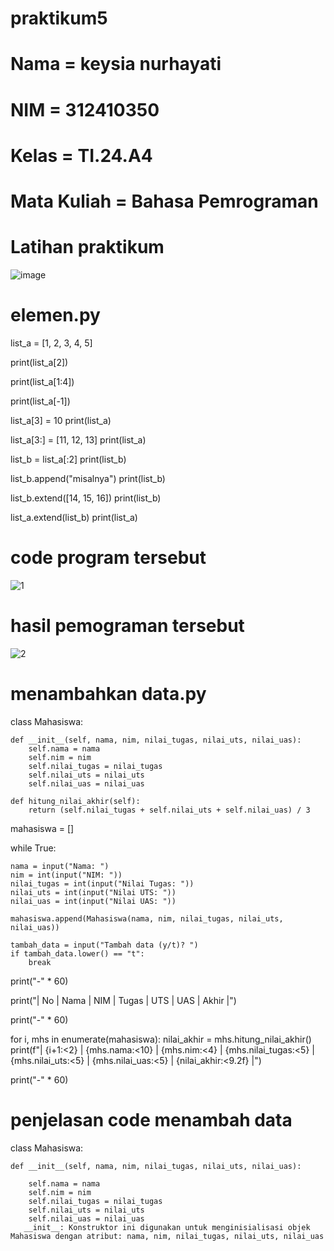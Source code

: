 # praktikum5
# Nama = keysia nurhayati
# NIM = 312410350
# Kelas = TI.24.A4
# Mata Kuliah = Bahasa Pemrograman
# Latihan praktikum
![image](https://github.com/user-attachments/assets/6fcf2854-f35c-466f-ba8d-436e91821539)
# elemen.py
list_a = [1, 2, 3, 4, 5]

print(list_a[2])

print(list_a[1:4])

print(list_a[-1])

list_a[3] = 10
print(list_a)

list_a[3:] = [11, 12, 13]
print(list_a)

list_b = list_a[:2]
print(list_b)

list_b.append("misalnya")
print(list_b)

list_b.extend([14, 15, 16])
print(list_b)

list_a.extend(list_b)
print(list_a)
# code program tersebut
![1](https://github.com/user-attachments/assets/c69b9b21-71a2-400f-b25f-04d401587cc8)
# hasil pemograman tersebut
![2](https://github.com/user-attachments/assets/0902539d-cc80-4971-b8f3-ab4b7430abf3)
# menambahkan data.py
class Mahasiswa:

    def __init__(self, nama, nim, nilai_tugas, nilai_uts, nilai_uas):
        self.nama = nama
        self.nim = nim
        self.nilai_tugas = nilai_tugas
        self.nilai_uts = nilai_uts
        self.nilai_uas = nilai_uas

    def hitung_nilai_akhir(self):
        return (self.nilai_tugas + self.nilai_uts + self.nilai_uas) / 3

mahasiswa = []

while True:

    nama = input("Nama: ")
    nim = int(input("NIM: "))
    nilai_tugas = int(input("Nilai Tugas: "))
    nilai_uts = int(input("Nilai UTS: "))
    nilai_uas = int(input("Nilai UAS: "))

    mahasiswa.append(Mahasiswa(nama, nim, nilai_tugas, nilai_uts, nilai_uas))

    tambah_data = input("Tambah data (y/t)? ")
    if tambah_data.lower() == "t":
        break

print("-" * 60)

print("| No | Nama       | NIM  | Tugas | UTS  | UAS  | Akhir     |")

print("-" * 60)

for i, mhs in enumerate(mahasiswa):
    nilai_akhir = mhs.hitung_nilai_akhir()
    print(f"| {i+1:<2} | {mhs.nama:<10} | {mhs.nim:<4} | {mhs.nilai_tugas:<5} | {mhs.nilai_uts:<5} | {mhs.nilai_uas:<5} | {nilai_akhir:<9.2f} |")

print("-" * 60)
# penjelasan code menambah data
class Mahasiswa:

    def __init__(self, nama, nim, nilai_tugas, nilai_uts, nilai_uas):
    
        self.nama = nama
        self.nim = nim
        self.nilai_tugas = nilai_tugas
        self.nilai_uts = nilai_uts
        self.nilai_uas = nilai_uas
       __init__: Konstruktor ini digunakan untuk menginisialisasi objek Mahasiswa dengan atribut: nama, nim, nilai_tugas, nilai_uts, nilai_uas 
